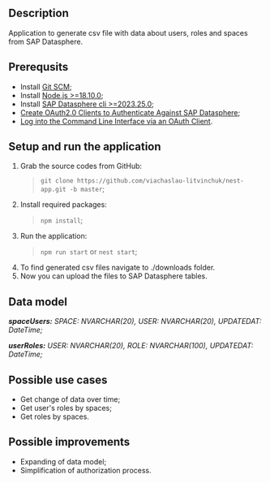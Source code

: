 

## Description
Application to generate csv file with data about users, roles and spaces from SAP Datasphere.

## Prerequsits
- Install [Git SCM](https://git-scm.com/downloads);
- Install [Node.js >=18.10.0](https://nodejs.org/en/download);
- Install [SAP Datasphere cli >=2023.25.0](https://www.npmjs.com/package/@sap/datasphere-cli);
- [Create OAuth2.0 Clients to Authenticate Against SAP Datasphere](https://help.sap.com/docs/SAP_DATASPHERE/935116dd7c324355803d4b85809cec97/3f92b46fe0314e8ba60720e409c219fc.html?state=DRAFT&version=DEV_CURRENT);
- [Log into the Command Line Interface via an OAuth Client](https://help.sap.com/docs/SAP_DATASPHERE/d0ecd6f297ac40249072a44df0549c1a/eb7228a171a842fa84e48c899d48c970.html?q=oauth%20client).

## Setup and run the application
1. Grab the source codes from GitHub:
    > `git clone https://github.com/viachaslau-litvinchuk/nest-app.git -b master`;
2. Install required packages:
    > `npm install`;
3. Run the application:
    > `npm run start` or `nest start`;
4. To find generated csv files navigate to ./downloads folder.
5. Now you can upload the files to SAP Datasphere tables.

## Data model
***spaceUsers:*** *SPACE: NVARCHAR(20), USER: NVARCHAR(20), UPDATEDAT: DateTime;*

***userRoles:*** *USER: NVARCHAR(20), ROLE: NVARCHAR(100), UPDATEDAT: DateTime;*

## Possible use cases
- Get change of data over time;
- Get user's roles by spaces;
- Get roles by spaces.

## Possible improvements
- Expanding of data model;
- Simplification of authorization process.